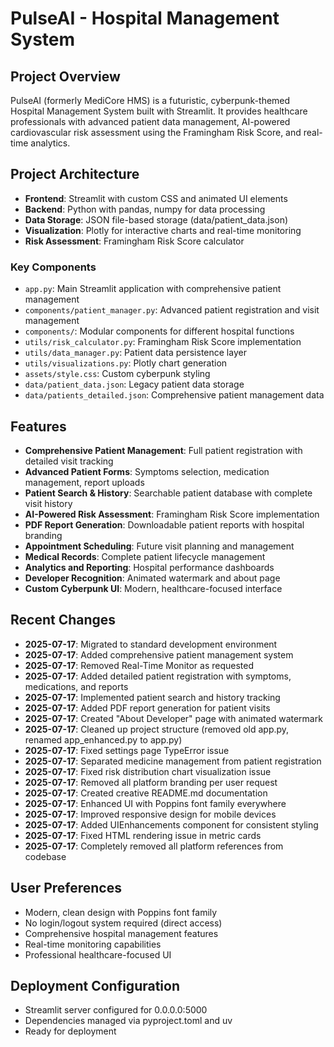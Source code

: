 # PulseAI - Hospital Management System

## Project Overview
PulseAI (formerly MediCore HMS) is a futuristic, cyberpunk-themed Hospital Management System built with Streamlit. It provides healthcare professionals with advanced patient data management, AI-powered cardiovascular risk assessment using the Framingham Risk Score, and real-time analytics.

## Project Architecture
- **Frontend**: Streamlit with custom CSS and animated UI elements
- **Backend**: Python with pandas, numpy for data processing
- **Data Storage**: JSON file-based storage (data/patient_data.json)
- **Visualization**: Plotly for interactive charts and real-time monitoring
- **Risk Assessment**: Framingham Risk Score calculator

### Key Components
- `app.py`: Main Streamlit application with comprehensive patient management
- `components/patient_manager.py`: Advanced patient registration and visit management
- `components/`: Modular components for different hospital functions
- `utils/risk_calculator.py`: Framingham Risk Score implementation
- `utils/data_manager.py`: Patient data persistence layer
- `utils/visualizations.py`: Plotly chart generation
- `assets/style.css`: Custom cyberpunk styling
- `data/patient_data.json`: Legacy patient data storage
- `data/patients_detailed.json`: Comprehensive patient management data

## Features
- **Comprehensive Patient Management**: Full patient registration with detailed visit tracking
- **Advanced Patient Forms**: Symptoms selection, medication management, report uploads
- **Patient Search & History**: Searchable patient database with complete visit history
- **AI-Powered Risk Assessment**: Framingham Risk Score implementation
- **PDF Report Generation**: Downloadable patient reports with hospital branding
- **Appointment Scheduling**: Future visit planning and management
- **Medical Records**: Complete patient lifecycle management
- **Analytics and Reporting**: Hospital performance dashboards
- **Developer Recognition**: Animated watermark and about page
- **Custom Cyberpunk UI**: Modern, healthcare-focused interface

## Recent Changes
- **2025-07-17**: Migrated to standard development environment
- **2025-07-17**: Added comprehensive patient management system
- **2025-07-17**: Removed Real-Time Monitor as requested
- **2025-07-17**: Added detailed patient registration with symptoms, medications, and reports
- **2025-07-17**: Implemented patient search and history tracking
- **2025-07-17**: Added PDF report generation for patient visits
- **2025-07-17**: Created "About Developer" page with animated watermark
- **2025-07-17**: Cleaned up project structure (removed old app.py, renamed app_enhanced.py to app.py)
- **2025-07-17**: Fixed settings page TypeError issue
- **2025-07-17**: Separated medicine management from patient registration
- **2025-07-17**: Fixed risk distribution chart visualization issue
- **2025-07-17**: Removed all platform branding per user request
- **2025-07-17**: Created creative README.md documentation
- **2025-07-17**: Enhanced UI with Poppins font family everywhere
- **2025-07-17**: Improved responsive design for mobile devices
- **2025-07-17**: Added UIEnhancements component for consistent styling
- **2025-07-17**: Fixed HTML rendering issue in metric cards
- **2025-07-17**: Completely removed all platform references from codebase

## User Preferences
- Modern, clean design with Poppins font family
- No login/logout system required (direct access)
- Comprehensive hospital management features
- Real-time monitoring capabilities
- Professional healthcare-focused UI

## Deployment Configuration
- Streamlit server configured for 0.0.0.0:5000
- Dependencies managed via pyproject.toml and uv
- Ready for deployment
